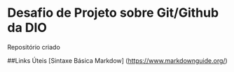# Desafio de Projeto sobre Git/Github da DIO
 Repositório criado
 
 ##Links Úteis
 [Sintaxe Básica Markdow] (https://www.markdownguide.org/)
